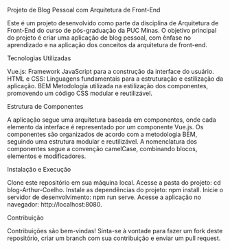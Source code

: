  Projeto de Blog Pessoal com Arquitetura de Front-End


Este é um projeto desenvolvido como parte da disciplina de Arquitetura de Front-End do curso de pós-graduação da PUC Minas. O objetivo principal do projeto é criar uma aplicação de blog pessoal, com ênfase no aprendizado e na aplicação dos conceitos da arquitetura de front-end.


Tecnologias Utilizadas


Vue.js: Framework JavaScript para a construção da interface do usuário.
HTML e CSS: Linguagens fundamentais para a estruturação e estilização da aplicação.
BEM  Metodologia utilizada na estilização dos componentes, promovendo um código CSS modular e reutilizável.


Estrutura de Componentes


A aplicação segue uma arquitetura baseada em componentes, onde cada elemento da interface é representado por um componente Vue.js. Os componentes são organizados de acordo com a metodologia BEM, seguindo uma estrutura modular e reutilizável. A nomenclatura dos componentes segue a convenção camelCase, combinando blocos, elementos e modificadores.

Instalação e Execução


Clone este repositório em sua máquina local.
Acesse a pasta do projeto: cd blog-Arthur-Coelho.
Instale as dependências do projeto: npm install.
Inicie o servidor de desenvolvimento: npm run serve.
Acesse a aplicação no navegador: http://localhost:8080.

Contribuição


Contribuições são bem-vindas! Sinta-se à vontade para fazer um fork deste repositório, criar um branch com sua contribuição e enviar um pull request.

